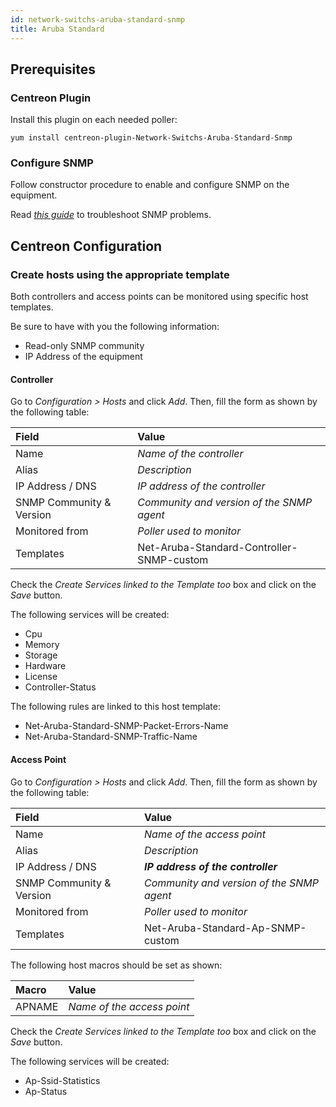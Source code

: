 ```yaml
---
id: network-switchs-aruba-standard-snmp
title: Aruba Standard
---
```


## Prerequisites

### Centreon Plugin

Install this plugin on each needed poller:

``` shell
yum install centreon-plugin-Network-Switchs-Aruba-Standard-Snmp
```

### Configure SNMP

Follow constructor procedure to enable and configure SNMP on the equipment.

Read *[this
guide](https://documentation.centreon.com/docs/centreon-plugins/en/latest/user/guide.html#snmp)*
to troubleshoot SNMP problems.

## Centreon Configuration

### Create hosts using the appropriate template

Both controllers and access points can be monitored using specific host
templates.

Be sure to have with you the following information:

  - Read-only SNMP community
  - IP Address of the equipment

#### Controller

Go to *Configuration \> Hosts* and click *Add*. Then, fill the form as shown by
the following table:

| Field                    | Value                                     |
| :----------------------- | :---------------------------------------- |
| Name                     | *Name of the controller*                  |
| Alias                    | *Description*                             |
| IP Address / DNS         | *IP address of the controller*            |
| SNMP Community & Version | *Community and version of the SNMP agent* |
| Monitored from           | *Poller used to monitor*                  |
| Templates                | Net-Aruba-Standard-Controller-SNMP-custom |

Check the *Create Services linked to the Template too* box and click on the
*Save* button.

The following services will be created:

  - Cpu
  - Memory
  - Storage
  - Hardware
  - License
  - Controller-Status

The following rules are linked to this host template:

  - Net-Aruba-Standard-SNMP-Packet-Errors-Name
  - Net-Aruba-Standard-SNMP-Traffic-Name

#### Access Point

Go to *Configuration \> Hosts* and click *Add*. Then, fill the form as shown by
the following table:

| Field                    | Value                                     |
| :----------------------- | :---------------------------------------- |
| Name                     | *Name of the access point*                |
| Alias                    | *Description*                             |
| IP Address / DNS         | ***IP address of the controller***        |
| SNMP Community & Version | *Community and version of the SNMP agent* |
| Monitored from           | *Poller used to monitor*                  |
| Templates                | Net-Aruba-Standard-Ap-SNMP-custom         |

The following host macros should be set as shown:

| Macro  | Value                      |
| :----- | :------------------------- |
| APNAME | *Name of the access point* |

Check the *Create Services linked to the Template too* box and click on the
*Save* button.

The following services will be created:

  - Ap-Ssid-Statistics
  - Ap-Status
